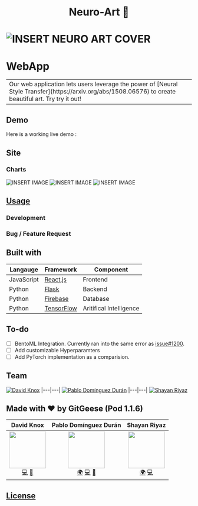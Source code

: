 # <div align="center">Neuro-Art 🎨<div>



# ![INSERT NEURO ART COVER]()

# WebApp
<table>
<tr>
<td>
Our web application lets users leverage the power of [Neural Style Transfer](https://arxiv.org/abs/1508.06576) to create beautiful art. Try try it out!
</td>
</tr>
</table>


## Demo
Here is a working live demo :  


## Site



### Charts
![INSERT IMAGE]()
![INSERT IMAGE]()
![INSERT IMAGE]()


## [Usage]()

### Development


### Bug / Feature Request




## Built with 
|Langauge | Framework | Component|
|-|-|-|
|JavaScript|[React.js](https://reactjs.org/) | Frontend|
|Python|[Flask](https://flask.palletsprojects.com/en/1.1.x/) |Backend |
|Python|[Firebase](https://duckduckgo.com/?t=canonical&q=Firebase&ia=web) | Database|
|Python|[TensorFlow](https://www.tensorflow.org/)| Aritifical Intelligence|


## To-do
- [ ] BentoML Integration. Currently ran into the same error as [issue#1200](https://github.com/bentoml/BentoML/issues/1200).
- [ ] Add customizable Hyperparamters
- [ ] Add PyTorch implementation as a comparision.

## Team

[![David Knox]()](https://github.com/knoxd8256)  |---|---| 
[![Pablo Domínguez Durán]()](https://github.com/pablomdd)
|---|---|
[![Shayan Riyaz](https://avatars1.githubusercontent.com/u/28723598?s=460&u=9444300dccf4ead144b03c7710f0ff4c149e05f8&v=4)](https://github.com/ShayanRiyaz)


## Made with :heart: by GitGeese (Pod 1.1.6)
| David Knox | Pablo Domínguez Durán | Shayan Riyaz |
| :----: | :---: | :---: |
| [<img src="https://avatars1.githubusercontent.com/u/45473671?s=400&u=3f52530aa5a6d7225776a595e54a9f9dab7f12b8&v=4" width="100px;"/>](https://github.com/knoxd8256)<br />[💻](https://github.com/knoxd8256) [🤝]() | [<img src="https://avatars2.githubusercontent.com/u/10246682?s=460&u=10d50fc5c9b71bfadb3927ebf2325250a520455a&v=4" width="100px;"/>](https://github.com/pablomdd)<br />[🌍]() [💻]() [🤝]() | [<img src="https://avatars1.githubusercontent.com/u/28723598?s=460&u=9444300dccf4ead144b03c7710f0ff4c149e05f8&v=4" width="100px;"/>](https://shayanriyaz.github.io)<br />[🌍](https://shayanriyaz.github.io) [💻](https://github.com/ShayanRiyaz) |

## [License](https://github.com/MLH-Fellowship/neuro-art/blob/main/LICENSE)



